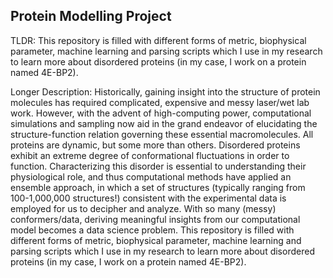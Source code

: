 ## Protein Modelling Project
TLDR: This repository is filled with different forms of metric, biophysical parameter, machine learning and parsing scripts which I use in my research to learn more about disordered proteins (in my case, I work on a protein named 4E-BP2).

Longer Description: Historically, gaining insight into the structure of protein molecules has required complicated, expensive and messy laser/wet lab work. However, with the advent of high-computing power, computational simulations and sampling now aid in the grand endeavor of elucidating the structure-function relation governing these essential macromolecules. All proteins are dynamic, but some more than others. Disordered proteins exhibit an extreme degree of conformational fluctuations in order to function. Characterizing this disorder is essential to understanding their physiological role, and thus computational methods have applied an ensemble approach, in which a set of structures (typically ranging from 100-1,000,000 structures!) consistent with the experimental data is employed for us to decipher and analyze. With so many (messy) conformers/data, deriving meaningful insights from our computational model becomes a data science problem. This repository is filled with different forms of metric, biophysical parameter, machine learning and parsing scripts which I use in my research to learn more about disordered proteins (in my case, I work on a protein named 4E-BP2).

